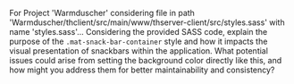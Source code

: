 For Project 'Warmduscher' considering file in path 'Warmduscher/thclient/src/main/www/thserver-client/src/styles.sass' with name 'styles.sass'... 
Considering the provided SASS code, explain the purpose of the `.mat-snack-bar-container` style and how it impacts the visual presentation of snackbars within the application. What potential issues could arise from setting the background color directly like this, and how might you address them for better maintainability and consistency?